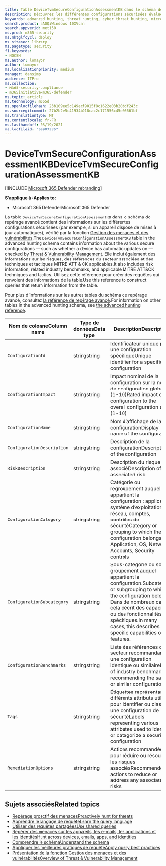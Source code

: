 ```yaml
---
title: Table DeviceTvmSecureConfigurationAssessmentKB dans le schéma de repérage avancé
description: Découvrez les différentes configurations sécurisées évaluées par la fonction Gestion des menaces et des vulnérabilités dans la table DeviceTvmSecureConfigurationAssessmentKB du schéma de repérage avancé.
keywords: advanced hunting, threat hunting, cyber threat hunting, microsoft threat protection, microsoft 365, mtp, m365, search, query, telemetry, schema reference, kusto, table, column, data type, description, threat & vulnerability management, TVM, device management, security configuration, MITRE ATT&CK framework, knowledge base, KB, DeviceTvmSecureConfigurationAssessmentKB
search.product: eADQiWindows 10XVcnh
search.appverid: met150
ms.prod: m365-security
ms.mktglfcycl: deploy
ms.sitesec: library
ms.pagetype: security
f1.keywords:
- NOCSH
ms.author: lomayor
author: lomayor
ms.localizationpriority: medium
manager: dansimp
audience: ITPro
ms.collection:
- M365-security-compliance
- m365initiative-m365-defender
ms.topic: article
ms.technology: m365d
ms.openlocfilehash: 23b109ee5c149ecf9015f8c1622e03b20bdf243c
ms.sourcegitcommit: 27b2b2e5c41934b918cac2c171556c45e36661bf
ms.translationtype: MT
ms.contentlocale: fr-FR
ms.lasthandoff: 03/19/2021
ms.locfileid: "50907335"
---
```

# <a name="devicetvmsecureconfigurationassessmentkb"></a><span data-ttu-id="0aee6-104">DeviceTvmSecureConfigurationAssessmentKB</span><span class="sxs-lookup"><span data-stu-id="0aee6-104">DeviceTvmSecureConfigurationAssessmentKB</span></span>

[!INCLUDE [Microsoft 365 Defender rebranding](../includes/microsoft-defender.md)]


<span data-ttu-id="0aee6-105">**S’applique à :**</span><span class="sxs-lookup"><span data-stu-id="0aee6-105">**Applies to:**</span></span>
- <span data-ttu-id="0aee6-106">Microsoft 365 Defender</span><span class="sxs-lookup"><span data-stu-id="0aee6-106">Microsoft 365 Defender</span></span>



<span data-ttu-id="0aee6-107">La table `DeviceTvmSecureConfigurationAssessmentKB` dans le schéma de repérage avancé contient des informations sur les différentes configurations sécurisées (par exemple, si un appareil dispose de mises à jour automatiques), vérifié par la fonction [Gestion des menaces et des vulnérabilités](/windows/security/threat-protection/microsoft-defender-atp/next-gen-threat-and-vuln-mgt).</span><span class="sxs-lookup"><span data-stu-id="0aee6-107">The `DeviceTvmSecureConfigurationAssessmentKB` table in the advanced hunting schema contains information about the various secure configurations — such as whether a device has automatic updates on — checked by [Threat & Vulnerability Management](/windows/security/threat-protection/microsoft-defender-atp/next-gen-threat-and-vuln-mgt).</span></span> <span data-ttu-id="0aee6-108">Elle inclut également des informations sur les risques, des références du secteur associées et des techniques et tactiques MITRE ATT & CK applicables.</span><span class="sxs-lookup"><span data-stu-id="0aee6-108">It also includes risk information, related industry benchmarks, and applicable MITRE ATT&CK techniques and tactics.</span></span> <span data-ttu-id="0aee6-109">Utilisez cette référence pour créer des requêtes qui renvoient des informations de la table.</span><span class="sxs-lookup"><span data-stu-id="0aee6-109">Use this reference to construct queries that return information from the table.</span></span>

<span data-ttu-id="0aee6-110">Pour plus d’informations sur les autres tables du schéma de repérage avancé, consultez [la référence de repérage avancé](advanced-hunting-schema-tables.md).</span><span class="sxs-lookup"><span data-stu-id="0aee6-110">For information on other tables in the advanced hunting schema, see [the advanced hunting reference](advanced-hunting-schema-tables.md).</span></span>

| <span data-ttu-id="0aee6-111">Nom de colonne</span><span class="sxs-lookup"><span data-stu-id="0aee6-111">Column name</span></span> | <span data-ttu-id="0aee6-112">Type de données</span><span class="sxs-lookup"><span data-stu-id="0aee6-112">Data type</span></span> | <span data-ttu-id="0aee6-113">Description</span><span class="sxs-lookup"><span data-stu-id="0aee6-113">Description</span></span> |
|-------------|-----------|-------------|
| `ConfigurationId` | <span data-ttu-id="0aee6-114">string</span><span class="sxs-lookup"><span data-stu-id="0aee6-114">string</span></span> | <span data-ttu-id="0aee6-115">Identificateur unique pour une configuration spécifique</span><span class="sxs-lookup"><span data-stu-id="0aee6-115">Unique identifier for a specific configuration</span></span> |
| `ConfigurationImpact` | <span data-ttu-id="0aee6-116">string</span><span class="sxs-lookup"><span data-stu-id="0aee6-116">string</span></span> | <span data-ttu-id="0aee6-117">Impact nominal de la configuration sur la note de configuration globale (1-10)</span><span class="sxs-lookup"><span data-stu-id="0aee6-117">Rated impact of the configuration to the overall configuration score (1-10)</span></span> |
| `ConfigurationName` | <span data-ttu-id="0aee6-118">string</span><span class="sxs-lookup"><span data-stu-id="0aee6-118">string</span></span> | <span data-ttu-id="0aee6-119">Nom d’affichage de la configuration</span><span class="sxs-lookup"><span data-stu-id="0aee6-119">Display name of the configuration</span></span> |
| `ConfigurationDescription` | <span data-ttu-id="0aee6-120">string</span><span class="sxs-lookup"><span data-stu-id="0aee6-120">string</span></span> | <span data-ttu-id="0aee6-121">Description de la configuration</span><span class="sxs-lookup"><span data-stu-id="0aee6-121">Description of the configuration</span></span> |
| `RiskDescription` | <span data-ttu-id="0aee6-122">string</span><span class="sxs-lookup"><span data-stu-id="0aee6-122">string</span></span> | <span data-ttu-id="0aee6-123">Description du risque associé</span><span class="sxs-lookup"><span data-stu-id="0aee6-123">Description of the associated risk</span></span> |
| `ConfigurationCategory` | <span data-ttu-id="0aee6-124">string</span><span class="sxs-lookup"><span data-stu-id="0aee6-124">string</span></span> | <span data-ttu-id="0aee6-125">Catégorie ou regroupement auquel appartient la configuration : application, système d’exploitation, réseau, comptes, contrôles de sécurité</span><span class="sxs-lookup"><span data-stu-id="0aee6-125">Category or grouping to which the configuration belongs: Application, OS, Network, Accounts, Security controls</span></span>|
| `ConfigurationSubcategory` | <span data-ttu-id="0aee6-126">string</span><span class="sxs-lookup"><span data-stu-id="0aee6-126">string</span></span> |<span data-ttu-id="0aee6-127">Sous-catégorie ou sous-groupement auquel appartient la configuration.</span><span class="sxs-lookup"><span data-stu-id="0aee6-127">Subcategory or subgrouping to which the configuration belongs.</span></span> <span data-ttu-id="0aee6-128">Dans de nombreux cas, cela décrit des capacités ou des fonctionnalités spécifiques.</span><span class="sxs-lookup"><span data-stu-id="0aee6-128">In many cases, this describes specific capabilities or features.</span></span> |
| `ConfigurationBenchmarks` | <span data-ttu-id="0aee6-129">string</span><span class="sxs-lookup"><span data-stu-id="0aee6-129">string</span></span> | <span data-ttu-id="0aee6-130">Liste des références du secteur recommandant une configuration identique ou similaire</span><span class="sxs-lookup"><span data-stu-id="0aee6-130">List of industry benchmarks recommending the same or similar configuration</span></span> |
| `Tags` | <span data-ttu-id="0aee6-131">string</span><span class="sxs-lookup"><span data-stu-id="0aee6-131">string</span></span> | <span data-ttu-id="0aee6-132">Étiquettes représentant différents attributs utilisés pour identifier ou classer une configuration de sécurité</span><span class="sxs-lookup"><span data-stu-id="0aee6-132">Labels representing various attributes used to identify or categorize a security configuration</span></span> |
| `RemediationOptions` | <span data-ttu-id="0aee6-133">string</span><span class="sxs-lookup"><span data-stu-id="0aee6-133">string</span></span> | <span data-ttu-id="0aee6-134">Actions recommandées pour réduire ou résoudre les risques associés</span><span class="sxs-lookup"><span data-stu-id="0aee6-134">Recommended actions to reduce or address any associated risks</span></span> |

## <a name="related-topics"></a><span data-ttu-id="0aee6-135">Sujets associés</span><span class="sxs-lookup"><span data-stu-id="0aee6-135">Related topics</span></span>

- [<span data-ttu-id="0aee6-136">Repérage proactif des menaces</span><span class="sxs-lookup"><span data-stu-id="0aee6-136">Proactively hunt for threats</span></span>](advanced-hunting-overview.md)
- [<span data-ttu-id="0aee6-137">Apprendre le langage de requête</span><span class="sxs-lookup"><span data-stu-id="0aee6-137">Learn the query language</span></span>](advanced-hunting-query-language.md)
- [<span data-ttu-id="0aee6-138">Utiliser des requêtes partagées</span><span class="sxs-lookup"><span data-stu-id="0aee6-138">Use shared queries</span></span>](advanced-hunting-shared-queries.md)
- [<span data-ttu-id="0aee6-139">Repérer des menaces sur les appareils, les e-mails, les applications et les identités</span><span class="sxs-lookup"><span data-stu-id="0aee6-139">Hunt across devices, emails, apps, and identities</span></span>](advanced-hunting-query-emails-devices.md)
- [<span data-ttu-id="0aee6-140">Comprendre le schéma</span><span class="sxs-lookup"><span data-stu-id="0aee6-140">Understand the schema</span></span>](advanced-hunting-schema-tables.md)
- [<span data-ttu-id="0aee6-141">Appliquer les meilleures pratiques de requête</span><span class="sxs-lookup"><span data-stu-id="0aee6-141">Apply query best practices</span></span>](advanced-hunting-best-practices.md)
- [<span data-ttu-id="0aee6-142">Présentation de la fonction Gestion des menaces et des vulnérabilités</span><span class="sxs-lookup"><span data-stu-id="0aee6-142">Overview of Threat & Vulnerability Management</span></span>](/windows/security/threat-protection/microsoft-defender-atp/next-gen-threat-and-vuln-mgt)